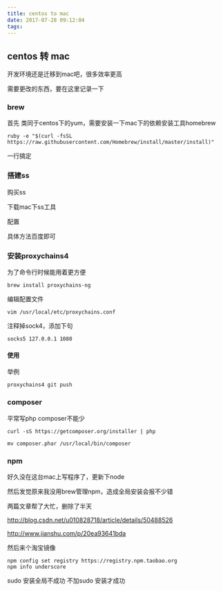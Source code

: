 ```yaml
---
title: centos to mac
date: 2017-07-28 09:12:04
tags:
---
```


## centos 转 mac

开发环境还是迁移到mac吧，很多效率更高

需要更改的东西，要在这里记录一下

### brew

首先 类同于centos下的yum，需要安装一下mac下的依赖安装工具homebrew

```
ruby -e "$(curl -fsSL https://raw.githubusercontent.com/Homebrew/install/master/install)"
```

一行搞定

### 搭建ss

购买ss

下载mac下ss工具

配置

具体方法百度即可

### 安装proxychains4

为了命令行时候能用着更方便

```
brew install proxychains-ng
```

编辑配置文件 

```
vim /usr/local/etc/proxychains.conf
```
注释掉sock4，添加下句

```
socks5 127.0.0.1 1080
```
#### 使用

举例

```
proxychains4 git push
```
### composer

平常写php composer不能少

```
curl -sS https://getcomposer.org/installer | php
```

```
mv composer.phar /usr/local/bin/composer
```

### npm

好久没在这台mac上写程序了，更新下node

然后发觉原来我没用brew管理npm，造成全局安装会报不少错

两篇文章帮了大忙，删除了半天

http://blog.csdn.net/u010828718/article/details/50488526

http://www.jianshu.com/p/20ea93641bda


然后来个淘宝镜像

```
npm config set registry https://registry.npm.taobao.org
npm info underscore
```

sudo 安装全局不成功
不加sudo 安装才成功

